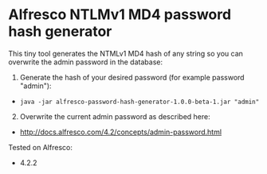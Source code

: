 # Alfresco NTLMv1 MD4 password hash generator
This tiny tool generates the NTMLv1 MD4 hash of any string so you can
overwrite the admin password in the database: 

1. Generate the hash of your desired password (for example password "admin"):
  * ```java -jar alfresco-password-hash-generator-1.0.0-beta-1.jar "admin"```
2. Overwrite the current admin password as described here:
  * http://docs.alfresco.com/4.2/concepts/admin-password.html


Tested on Alfresco:
* 4.2.2
